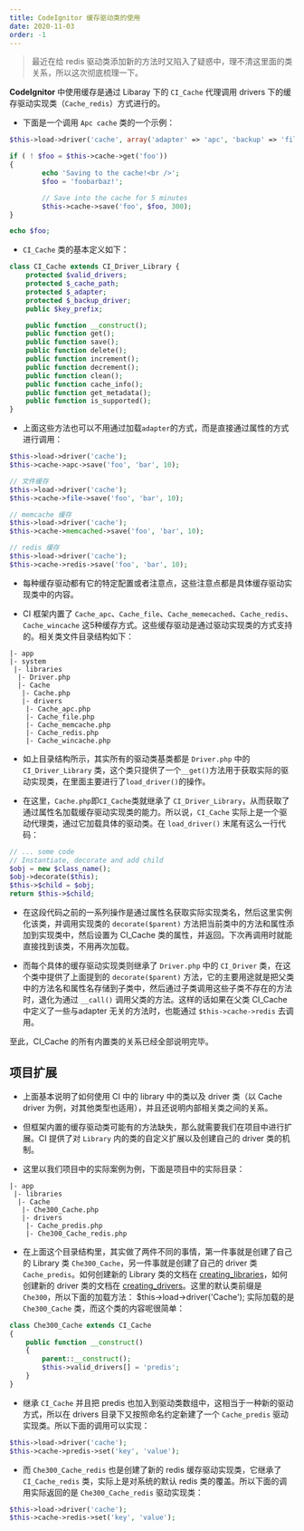 ```yaml
---
title: CodeIgnitor 缓存驱动类的使用
date: 2020-11-03
order: -1
---
```


> 最近在给 redis 驱动类添加新的方法时又陷入了疑惑中，理不清这里面的类关系，所以这次彻底梳理一下。
 
**CodeIgnitor** 中使用缓存是通过 Libaray 下的 `CI_Cache` 代理调用 drivers 下的缓存驱动实现类（`Cache_redis`）方式进行的。

* 下面是一个调用 `Apc cache` 类的一个示例：

``` php
$this->load->driver('cache', array('adapter' => 'apc', 'backup' => 'file'));

if ( ! $foo = $this->cache->get('foo'))
{
        echo 'Saving to the cache!<br />';
        $foo = 'foobarbaz!';

        // Save into the cache for 5 minutes
        $this->cache->save('foo', $foo, 300);
}

echo $foo;
```

* `CI_Cache` 类的基本定义如下：

``` php
class CI_Cache extends CI_Driver_Library {
    protected $valid_drivers;
    protected $_cache_path;
    protected $_adapter;
    protected $_backup_driver;
    public $key_prefix;

    public function __construct();
    public function get();
    public function save();
    public function delete();
    public function increment();
    public function decrement();
    public function clean();
    public function cache_info();
    public function get_metadata();
    public function is_supported();
}
```

* 上面这些方法也可以不用通过加载`adapter`的方式，而是直接通过属性的方式进行调用：

``` php
$this->load->driver('cache');
$this->cache->apc->save('foo', 'bar', 10);

// 文件缓存
$this->load->driver('cache');
$this->cache->file->save('foo', 'bar', 10);

// memcache 缓存
$this->load->driver('cache');
$this->cache->memcached->save('foo', 'bar', 10);

// redis 缓存
$this->load->driver('cache');
$this->cache->redis->save('foo', 'bar', 10);
```

* 每种缓存驱动都有它的特定配置或者注意点，这些注意点都是具体缓存驱动实现类中的内容。

* CI 框架内置了 `Cache_apc`、`Cache_file`、`Cache_memecached`、`Cache_redis`、`Cache_wincache` 这5种缓存方式。这些缓存驱动是通过驱动实现类的方式支持的。相关类文件目录结构如下：

```
|- app
|- system
 |- libraries
  |- Driver.php
  |- Cache
   |- Cache.php
   |- drivers
    |- Cache_apc.php
    |- Cache_file.php
    |- Cache_memcache.php
    |- Cache_redis.php
    |- Cache_wincache.php
```

* 如上目录结构所示，其实所有的驱动类基类都是 `Driver.php` 中的 `CI_Driver_Library` 类，这个类只提供了一个`__get()`方法用于获取实际的驱动实现类，在里面主要进行了`load_driver()`的操作。

* 在这里，`Cache.php`即`CI_Cache`类就继承了 `CI_Driver_Library`，从而获取了通过属性名加载缓存驱动实现类的能力。所以说，`CI_Cache` 实际上是一个驱动代理类，通过它加载具体的驱动类。在 `load_driver()` 末尾有这么一行代码：

``` php
// ... some code
// Instantiate, decorate and add child
$obj = new $class_name();
$obj->decorate($this);
$this->$child = $obj;
return $this->$child;
```
* 在这段代码之前的一系列操作是通过属性名获取实际实现类名，然后这里实例化该类，并调用实现类的 `decorate($parent)` 方法把当前类中的方法和属性添加到实现类中，然后设置为 CI_Cache 类的属性，并返回。下次再调用时就能直接找到该类，不用再次加载。

* 而每个具体的缓存驱动实现类则继承了 `Driver.php` 中的 `CI_Driver` 类，在这个类中提供了上面提到的 `decorate($parent)` 方法，它的主要用途就是把父类中的方法名和属性名存储到子类中，然后通过子类调用这些子类不存在的方法时，退化为通过 `__call()` 调用父类的方法。这样的话如果在父类 CI_Cache 中定义了一些与adapter 无关的方法时，也能通过 `$this->cache->redis` 去调用。

至此，CI_Cache 的所有内置类的关系已经全部说明完毕。

## 项目扩展

* 上面基本说明了如何使用 CI 中的 library 中的类以及 driver 类（以 Cache driver 为例，对其他类型也适用），并且还说明内部相关类之间的关系。

* 但框架内置的缓存驱动类可能有的方法缺失，那么就需要我们在项目中进行扩展。CI 提供了对 `Library` 内的类的自定义扩展以及创建自己的 driver 类的机制。

* 这里以我们项目中的实际案例为例，下面是项目中的实际目录：

```
|- app
 |- libraries
  |- Cache
   |- Che300_Cache.php
   |- drivers
    |- Cache_predis.php
    |- Che300_Cache_redis.php
```

* 在上面这个目录结构里，其实做了两件不同的事情，第一件事就是创建了自己的 Library 类 `Che300_Cache`，另一件事就是创建了自己的 driver 类 `Cache_predis`。如何创建新的 Library 类的文档在 [creating_libraries](https://codeigniter.com/userguide3/general/creating_libraries.html)，如何创建新的 driver 类的文档在 [creating_drivers](https://codeigniter.com/userguide3/general/creating_drivers.html)。这里的默认类前缀是 `Che300`，所以下面的加载方法：
 $this->load->driver('Cache');
实际加载的是 `Che300_Cache` 类，而这个类的内容呢很简单：

``` php
class Che300_Cache extends CI_Cache
{
	public function __construct()
	{
		parent::__construct();
		$this->valid_drivers[] = 'predis';
	}
}
```
* 继承 `CI_Cache` 并且把 predis 也加入到驱动类数组中，这相当于一种新的驱动方式，所以在 drivers 目录下又按照命名约定新建了一个 `Cache_predis` 驱动实现类。所以下面的调用可以实现：

``` php
$this->load->driver('cache');
$this->cache->predis->set('key', 'value');
```

* 而 `Che300_Cache_redis` 也是创建了新的 redis 缓存驱动实现类，它继承了 `CI_Cache_redis` 类，实际上是对系统的默认 redis 类的覆盖。所以下面的调用实际返回的是 `Che300_Cache_redis` 驱动实现类：

``` php
$this->load->driver('cache');
$this->cache->redis->set('key', 'value');
```
